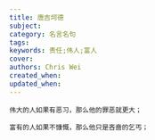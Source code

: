```yaml
---
title: 唐吉坷德
subject: 
category: 名言名句
tags: 
keywords: 责任;伟人;富人
cover: 
authors: Chris Wei
created_when: 
updated_when: 
---
```


```
伟大的人如果有恶习，那么他的罪恶就更大；
```
```
富有的人如果不慷慨，那么他只是吝啬的乞丐；
```
